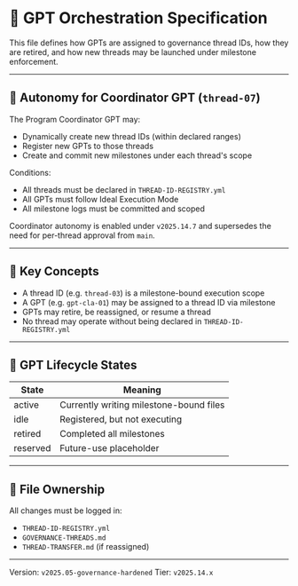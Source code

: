 # 🧠 GPT Orchestration Specification

This file defines how GPTs are assigned to governance thread IDs, how they are retired, and how new threads may be launched under milestone enforcement.

---

## 🧠 Autonomy for Coordinator GPT (`thread-07`)

The Program Coordinator GPT may:
- Dynamically create new thread IDs (within declared ranges)
- Register new GPTs to those threads
- Create and commit new milestones under each thread's scope

Conditions:
- All threads must be declared in `THREAD-ID-REGISTRY.yml`
- All GPTs must follow Ideal Execution Mode
- All milestone logs must be committed and scoped

Coordinator autonomy is enabled under `v2025.14.7` and supersedes the need for per-thread approval from `main`.

---

## 📄 Key Concepts

- A thread ID (e.g. `thread-03`) is a milestone-bound execution scope
- A GPT (e.g. `gpt-cla-01`) may be assigned to a thread ID via milestone
- GPTs may retire, be reassigned, or resume a thread
- No thread may operate without being declared in `THREAD-ID-REGISTRY.yml`

---

## 🧾 GPT Lifecycle States

| State | Meaning |
|-------|---------|
| active | Currently writing milestone-bound files |
| idle | Registered, but not executing |
| retired | Completed all milestones |
| reserved | Future-use placeholder |

---

## 🔁 File Ownership

All changes must be logged in:
- `THREAD-ID-REGISTRY.yml`
- `GOVERNANCE-THREADS.md`
- `THREAD-TRANSFER.md` (if reassigned)

---

Version: `v2025.05-governance-hardened`
Tier: `v2025.14.x`
